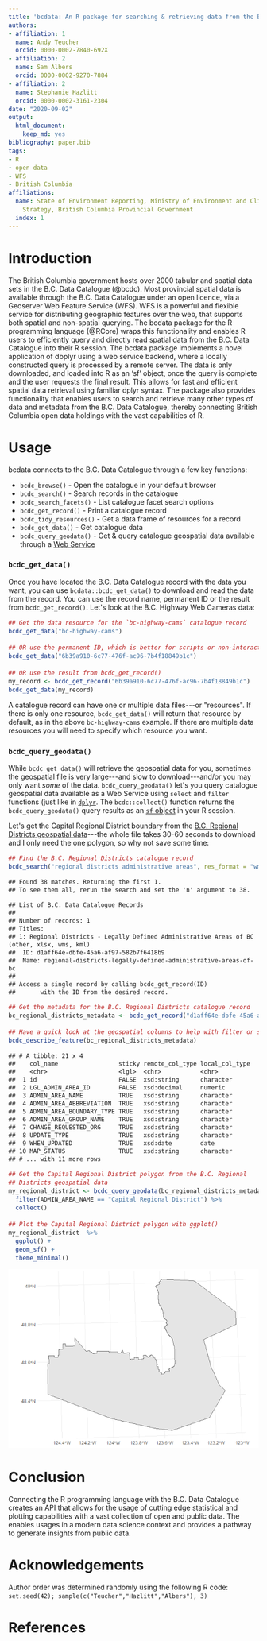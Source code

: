 ```yaml
---
title: 'bcdata: An R package for searching & retrieving data from the B.C. Data Catalogue'
authors:
- affiliation: 1
  name: Andy Teucher
  orcid: 0000-0002-7840-692X
- affiliation: 2
  name: Sam Albers
  orcid: 0000-0002-9270-7884
- affiliation: 2
  name: Stephanie Hazlitt
  orcid: 0000-0002-3161-2304
date: "2020-09-02"
output:
  html_document:
    keep_md: yes
bibliography: paper.bib
tags:
- R
- open data
- WFS
- British Columbia
affiliations:
  name: State of Environment Reporting, Ministry of Environment and Climate Change
    Strategy, British Columbia Provincial Government
  index: 1
---
```







# Introduction
The British Columbia government hosts over 2000 tabular and spatial data sets in the B.C. Data Catalogue (@bcdc).  Most provincial spatial data is available through the B.C. Data Catalogue under an open licence, via a Geoserver Web Feature Service (WFS). WFS is a powerful and flexible service for distributing geographic features over the web, that supports both spatial and non-spatial querying.  The bcdata package for the R programming language (@RCore) wraps this functionality and enables R users to efficiently query and directly read spatial data from the B.C. Data Catalogue into their R session. The bcdata package implements a novel application of dbplyr using a web service backend, where a locally constructed query is processed by a remote server. The data is only downloaded, and loaded into R as an ‘sf’ object, once the query is complete and the user requests the final result. This allows for fast and efficient spatial data retrieval using familiar dplyr syntax. The package also provides functionality that enables users to search and retrieve many other types of data and metadata from the B.C. Data Catalogue, thereby connecting British Columbia open data holdings with the vast capabilities of R.

# Usage 

bcdata connects to the B.C. Data Catalogue through a few key functions:

- `bcdc_browse()` - Open the catalogue in your default browser
- `bcdc_search()` - Search records in the catalogue
- `bcdc_search_facets()` - List catalogue facet search options
- `bcdc_get_record()` - Print a catalogue record
- `bcdc_tidy_resources()` - Get a data frame of resources for a record
- `bcdc_get_data()` - Get catalogue data
- `bcdc_query_geodata()` - Get & query catalogue geospatial data available through a [Web Service](https://www2.gov.bc.ca/gov/content?id=95D78D544B244F34B89223EF069DF74E)

### `bcdc_get_data()`

Once you have located the B.C. Data Catalogue record with the data you want, you can use `bcdata::bcdc_get_data()` to download and read the data from the record.  You can use the record name, permanent ID or the result from `bcdc_get_record()`. Let's look at the B.C. Highway Web Cameras data:


```r
## Get the data resource for the `bc-highway-cams` catalogue record
bcdc_get_data("bc-highway-cams")

## OR use the permanent ID, which is better for scripts or non-interactive use
bcdc_get_data("6b39a910-6c77-476f-ac96-7b4f18849b1c")

## OR use the result from bcdc_get_record()
my_record <- bcdc_get_record("6b39a910-6c77-476f-ac96-7b4f18849b1c")
bcdc_get_data(my_record)
```

A catalogue record can have one or multiple data files---or "resources". If there is only one resource, `bcdc_get_data()` will return that resource by default, as in the above `bc-highway-cams` example. If there are multiple data resources you will need to specify which resource you want.

### `bcdc_query_geodata()`

While `bcdc_get_data()` will retrieve the geospatial data for you, sometimes the geospatial file is very large---and slow to download---and/or you may only want _some_ of the data. `bcdc_query_geodata()` let's you query catalogue geospatial data available as a Web Service using `select` and `filter` functions (just like in [`dplyr`](https://dplyr.tidyverse.org/). The `bcdc::collect()` function returns the `bcdc_query_geodata()` query results as an [`sf` object](https://r-spatial.github.io/sf/) in your R session.

Let's get the Capital Regional District boundary from the [B.C. Regional Districts geospatial data](https://catalogue.data.gov.bc.ca/dataset/d1aff64e-dbfe-45a6-af97-582b7f6418b9)---the whole file takes 30-60 seconds to download and I only need the one polygon, so why not save some time:


```r
## Find the B.C. Regional Districts catalogue record
bcdc_search("regional districts administrative areas", res_format = "wms", n = 1)
```

```
## Found 38 matches. Returning the first 1.
## To see them all, rerun the search and set the 'n' argument to 38.
```

```
## List of B.C. Data Catalogue Records
## 
## Number of records: 1
## Titles:
## 1: Regional Districts - Legally Defined Administrative Areas of BC (other, xlsx, wms, kml)
##  ID: d1aff64e-dbfe-45a6-af97-582b7f6418b9
##  Name: regional-districts-legally-defined-administrative-areas-of-bc 
## 
## Access a single record by calling bcdc_get_record(ID)
##       with the ID from the desired record.
```

```r
## Get the metadata for the B.C. Regional Districts catalogue record
bc_regional_districts_metadata <- bcdc_get_record("d1aff64e-dbfe-45a6-af97-582b7f6418b9")

## Have a quick look at the geospatial columns to help with filter or select
bcdc_describe_feature(bc_regional_districts_metadata)
```

```
## # A tibble: 21 x 4
##    col_name                 sticky remote_col_type local_col_type
##    <chr>                    <lgl>  <chr>           <chr>         
##  1 id                       FALSE  xsd:string      character     
##  2 LGL_ADMIN_AREA_ID        FALSE  xsd:decimal     numeric       
##  3 ADMIN_AREA_NAME          TRUE   xsd:string      character     
##  4 ADMIN_AREA_ABBREVIATION  TRUE   xsd:string      character     
##  5 ADMIN_AREA_BOUNDARY_TYPE TRUE   xsd:string      character     
##  6 ADMIN_AREA_GROUP_NAME    TRUE   xsd:string      character     
##  7 CHANGE_REQUESTED_ORG     TRUE   xsd:string      character     
##  8 UPDATE_TYPE              TRUE   xsd:string      character     
##  9 WHEN_UPDATED             TRUE   xsd:date        date          
## 10 MAP_STATUS               TRUE   xsd:string      character     
## # ... with 11 more rows
```

```r
## Get the Capital Regional District polygon from the B.C. Regional
## Districts geospatial data
my_regional_district <- bcdc_query_geodata(bc_regional_districts_metadata) %>%
  filter(ADMIN_AREA_NAME == "Capital Regional District") %>%
  collect()

## Plot the Capital Regional District polygon with ggplot()
my_regional_district  %>%
  ggplot() +
  geom_sf() +
  theme_minimal()
```

![](regional_districts-1.png)<!-- -->

# Conclusion

Connecting the R programming language with the B.C. Data Catalogue creates an API that allows for the usage of cutting edge statistical and plotting capabilities with a vast collection of open and public data. The enables usages in a modern data science context and provides a pathway to generate insights from public data. 

# Acknowledgements
Author order was determined randomly using the following R code: `set.seed(42); sample(c("Teucher","Hazlitt","Albers"), 3)`

# References

